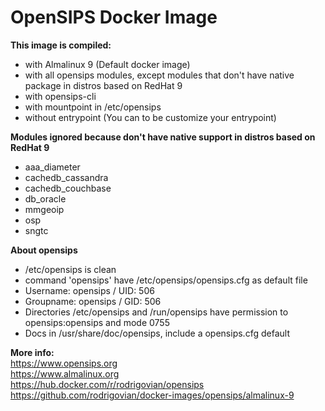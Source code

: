 # OpenSIPS Docker Image

**This image is compiled:**  
- with Almalinux 9 (Default docker image)  
- with all opensips modules, except modules that don't have native package in distros based on RedHat 9  
- with opensips-cli  
- with mountpoint in /etc/opensips  
- without entrypoint (You can to be customize your entrypoint)  


**Modules ignored because don't have native support in distros based on RedHat 9**  
- aaa_diameter  
- cachedb_cassandra  
- cachedb_couchbase  
- db_oracle  
- mmgeoip  
- osp  
- sngtc  


**About opensips**  
- /etc/opensips is clean  
- command 'opensips' have /etc/opensips/opensips.cfg as default file  
- Username: opensips / UID: 506  
- Groupname: opensips / GID: 506  
- Directories /etc/opensips and /run/opensips have permission to opensips:opensips and mode 0755  
- Docs in /usr/share/doc/opensips, include a opensips.cfg default  



**More info:**  
https://www.opensips.org  
https://www.almalinux.org  
https://hub.docker.com/r/rodrigovian/opensips  
https://github.com/rodrigovian/docker-images/opensips/almalinux-9  
